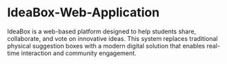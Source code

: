 # IdeaBox-Web-Application
IdeaBox is a web-based platform designed to help students share, collaborate, and vote on innovative ideas. This system replaces traditional physical suggestion boxes with a modern digital solution that enables real-time interaction and community engagement.
